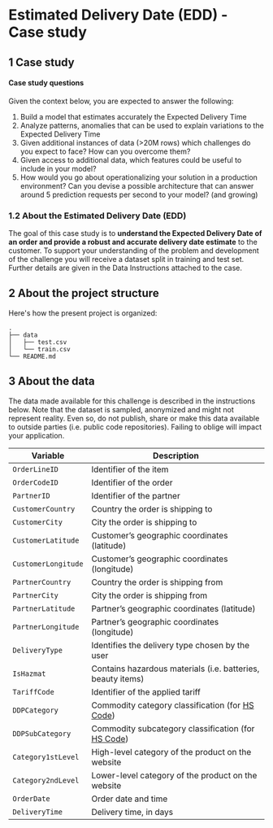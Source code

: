 # Estimated Delivery Date (EDD) - Case study

## 1 Case study

#### Case study questions

Given the context below, you are expected to answer the following:

1. Build a model that estimates accurately the Expected Delivery Time
2. Analyze patterns, anomalies that can be used to explain variations to the Expected Delivery Time
3. Given additional instances of data (>20M rows) which challenges do you expect to face? How can you overcome them?
4. Given access to additional data, which features could be useful to include in your model?
5. How would you go about operationalizing your solution in a production environment? Can you devise a possible architecture that can answer around 5 prediction requests per second to your model? (and growing)

### 1.2 About the Estimated Delivery Date (EDD)

The goal of this case study is to **understand the Expected Delivery Date of an order and provide a robust and accurate delivery date estimate** to the customer. To support your understanding of the problem and development of the challenge you will receive a dataset split in training and test set. Further details are given in the Data Instructions attached to the case.

## 2 About the project structure

Here's how the present project is organized:

```
.
├── data
│   ├── test.csv
│   └── train.csv
└── README.md
```

## 3 About the data

The data made available for this challenge is described in the instructions below. Note that the dataset is sampled, anonymized and might not represent reality. Even so, do not publish, share or make this data available to outside parties (i.e. public code repositories). Failing to oblige will impact your application.

| Variable            | Description                                                                 |
|---------------------|-----------------------------------------------------------------------------|
| `OrderLineID`       | Identifier of the item                                                      |
| `OrderCodeID`       | Identifier of the order                                                     |
| `PartnerID`         | Identifier of the partner                                                   |
| `CustomerCountry`   |	Country the order is shipping to                                            |
| `CustomerCity`	    | City the order is shipping to                                               |
| `CustomerLatitude`  |	Customer’s geographic coordinates (latitude)                                |
| `CustomerLongitude`	| Customer’s geographic coordinates (longitude)                               |
| `PartnerCountry`    |	Country the order is shipping from                                          |
| `PartnerCity`	      | City the order is shipping from                                             |
| `PartnerLatitude`   |	Partner’s geographic coordinates (latitude)                                 |
| `PartnerLongitude`  |	Partner’s geographic coordinates (longitude)                                |
| `DeliveryType`      |	Identifies the delivery type chosen by the user                             |
| `IsHazmat`          |	Contains hazardous materials (i.e. batteries, beauty items)                 |
| `TariffCode`	      | Identifier of the applied tariff                                            |
| `DDPCategory`       | Commodity category classification (for [HS Code](https://goo.gl/PtwHap))    |
| `DDPSubCategory`	  | Commodity subcategory classification (for [HS Code](https://goo.gl/PtwHap)) |
| `Category1stLevel`  | High-level category of the product on the website                           |
| `Category2ndLevel`  | Lower-level category of the product on the website                          |
| `OrderDate`         | Order date and time                                                         |
| `DeliveryTime`	    | Delivery time, in days                                      |
